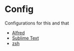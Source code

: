 # Config
Configurations for this and that

- [Alfred](https://www.alfredapp.com/)
- [Sublime Text](https://www.sublimetext.com/)
- [zsh](http://zsh.sourceforge.net/)
